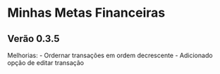 # Minhas Metas Financeiras

## Verão 0.3.5

Melhorias:
    - Ordernar transações em ordem decrescente
    - Adicionado opção de editar transação 